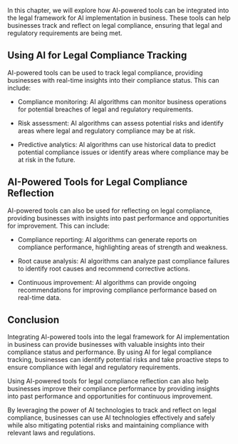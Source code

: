 
In this chapter, we will explore how AI-powered tools can be integrated into the legal framework for AI implementation in business. These tools can help businesses track and reflect on legal compliance, ensuring that legal and regulatory requirements are being met.

Using AI for Legal Compliance Tracking
--------------------------------------

AI-powered tools can be used to track legal compliance, providing businesses with real-time insights into their compliance status. This can include:

* Compliance monitoring: AI algorithms can monitor business operations for potential breaches of legal and regulatory requirements.

* Risk assessment: AI algorithms can assess potential risks and identify areas where legal and regulatory compliance may be at risk.

* Predictive analytics: AI algorithms can use historical data to predict potential compliance issues or identify areas where compliance may be at risk in the future.

AI-Powered Tools for Legal Compliance Reflection
------------------------------------------------

AI-powered tools can also be used for reflecting on legal compliance, providing businesses with insights into past performance and opportunities for improvement. This can include:

* Compliance reporting: AI algorithms can generate reports on compliance performance, highlighting areas of strength and weakness.

* Root cause analysis: AI algorithms can analyze past compliance failures to identify root causes and recommend corrective actions.

* Continuous improvement: AI algorithms can provide ongoing recommendations for improving compliance performance based on real-time data.

Conclusion
----------

Integrating AI-powered tools into the legal framework for AI implementation in business can provide businesses with valuable insights into their compliance status and performance. By using AI for legal compliance tracking, businesses can identify potential risks and take proactive steps to ensure compliance with legal and regulatory requirements.

Using AI-powered tools for legal compliance reflection can also help businesses improve their compliance performance by providing insights into past performance and opportunities for continuous improvement.

By leveraging the power of AI technologies to track and reflect on legal compliance, businesses can use AI technologies effectively and safely while also mitigating potential risks and maintaining compliance with relevant laws and regulations.
